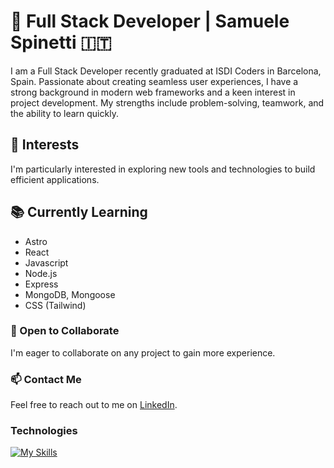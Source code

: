 # 🚀 Full Stack Developer | Samuele Spinetti 🇮🇹​

I am a Full Stack Developer recently graduated at ISDI Coders in Barcelona, Spain. Passionate about creating seamless user experiences, I have a strong background in modern web frameworks and a keen interest in project development. My strengths include problem-solving, teamwork, and the ability to learn quickly.

## 🌟 Interests
I'm particularly interested in exploring new tools and technologies to build efficient applications.

## 📚 Currently Learning
- Astro
- React
- Javascript
- Node.js
- Express
- MongoDB, Mongoose
- CSS (Tailwind)

### 🤝 Open to Collaborate
I'm eager to collaborate on any project to gain more experience.

### 📫 Contact Me
Feel free to reach out to me on [LinkedIn](https://www.linkedin.com/in/johnny-rojas-cifra).

### Technologies
[![My Skills](https://skillicons.dev/icons?i=mongo,express,react,nodejs,js,html,css,figma,tailwind,git,github,vscode,vite,astro)](https://skillicons.dev)
